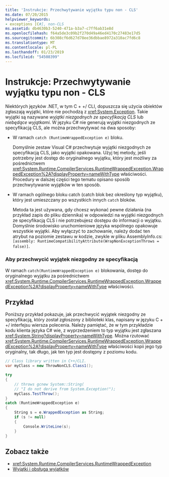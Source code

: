 ```yaml
---
title: 'Instrukcje: Przechwytywanie wyjątku typu non - CLS'
ms.date: 07/20/2015
helpviewer_keywords:
- exceptions [C#], non-CLS
ms.assetid: db4630b3-5240-471a-b3a7-c7ff6ab31e8d
ms.openlocfilehash: f64a5de3c09b2f270d49a46ed4170c27483e17d5
ms.sourcegitcommit: 6b308cf6d627d78ee36dbbae8972a310ac7fd6c8
ms.translationtype: MT
ms.contentlocale: pl-PL
ms.lasthandoff: 01/23/2019
ms.locfileid: "54508399"
---
```

# <a name="how-to-catch-a-non-cls-exception"></a>Instrukcje: Przechwytywanie wyjątku typu non - CLS
Niektórych języków .NET, w tym C + +/ CLI, dopuszcza się użycia obiektów zgłaszają wyjątki, które nie pochodzą z <xref:System.Exception>. Takie wyjątki są nazywane *wyjątki niezgodnych ze specyfikacją CLS* lub *niebędące wyjątkami*. W języku C# nie generują wyjątki niezgodnych ze specyfikacją CLS, ale można przechwytywać na dwa sposoby:  
  
-   W ramach `catch (RuntimeWrappedException e)` bloku.
  
     Domyślnie zestaw Visual C# przechwytuje wyjątki niezgodnych ze specyfikacją CLS, jako wyjątki opakowana. Użyj tej metody, jeśli potrzebny jest dostęp do oryginalnego wyjątku, który jest możliwy za pośrednictwem <xref:System.Runtime.CompilerServices.RuntimeWrappedException.WrappedException%2A?displayProperty=nameWithType> właściwości. Procedury w dalszej części tego tematu opisano sposób przechwytywanie wyjątków w ten sposób.  
  
-   W ramach ogólnego bloku catch (catch blok bez określony typ wyjątku), który jest umieszczany po wszystkich innych `catch` bloków.
  
     Metoda ta jest używana, gdy chcesz wykonać pewne działania (na przykład zapis do pliku dziennika) w odpowiedzi na wyjątki niezgodnych ze specyfikacją CLS i nie potrzebujesz dostępu do informacji o wyjątku. Domyślnie środowisko uruchomieniowe języka wspólnego opakowuje wszystkie wyjątki. Aby wyłączyć to zachowanie, należy dodać ten atrybut na poziomie zestawu w kodzie, zwykle w pliku AssemblyInfo.cs: `[assembly: RuntimeCompatibilityAttribute(WrapNonExceptionThrows = false)]`.  
  
### <a name="to-catch-a-non-cls-exception"></a>Aby przechwycić wyjątek niezgodny ze specyfikacją  
  
W ramach `catch(RuntimeWrappedException e)` blokowania, dostęp do oryginalnego wyjątku za pośrednictwem <xref:System.Runtime.CompilerServices.RuntimeWrappedException.WrappedException%2A?displayProperty=nameWithType> właściwości.  
  
## <a name="example"></a>Przykład  
 Poniższy przykład pokazuje, jak przechwycić wyjątek niezgodny ze specyfikacją, który został zgłoszony z biblioteki klas, napisany w języku C + +/ interfejsu wiersza polecenia. Należy pamiętać, że w tym przykładzie kodu klienta języka C# wie, z wyprzedzeniem to typ wyjątku jest zgłaszana <xref:System.String?displayProperty=nameWithType>. Można rzutować <xref:System.Runtime.CompilerServices.RuntimeWrappedException.WrappedException%2A?displayProperty=nameWithType> właściwości kopii jego typ oryginalny, tak długo, jak ten typ jest dostępny z poziomu kodu.  
  
```csharp
// Class library written in C++/CLI.
var myClass = new ThrowNonCLS.Class1();

try
{
    // throws gcnew System::String(  
    // "I do not derive from System.Exception!");  
    myClass.TestThrow();
}
catch (RuntimeWrappedException e)
{
    String s = e.WrappedException as String;
    if (s != null)
    {
        Console.WriteLine(s);
    }
}
```  
  
## <a name="see-also"></a>Zobacz także

- <xref:System.Runtime.CompilerServices.RuntimeWrappedException>
- [Wyjątki i obsługa wyjątków](../../../csharp/programming-guide/exceptions/index.md)
